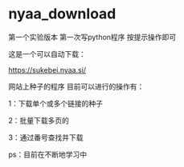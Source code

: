 # nyaa_download

第一个实验版本
第一次写python程序
按提示操作即可

这是一个可以自动下载：

https://sukebei.nyaa.si/ 

网站上种子的程序
目前可以进行的操作有：

1：下载单个或多个链接的种子

2：批量下载多页的

3：通过番号查找并下载

ps：目前在不断地学习中
